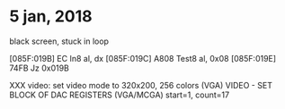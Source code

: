 # 5 jan, 2018

black screen, stuck in loop

[085F:019B] EC         In8      al, dx
[085F:019C] A808       Test8    al, 0x08
[085F:019E] 74FB       Jz       0x019B


XXX video: set video mode to 320x200, 256 colors (VGA)
VIDEO - SET BLOCK OF DAC REGISTERS (VGA/MCGA) start=1, count=17
